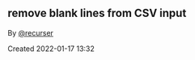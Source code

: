 ## remove blank lines from CSV input

By [@recurser](https://github.com/recurser)

Created 2022-01-17 13:32
